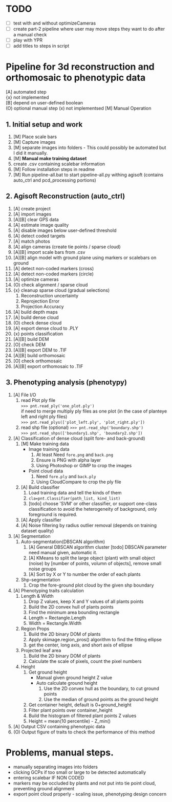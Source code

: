 # TODO

* [ ] test with and without optimizeCameras
* [ ] create part-2 pipeline where user may move steps they want to do after a manual check
* [ ] play with YPR
* [ ] add titles to steps in script

# Pipeline for 3d reconstruction and orthomosaic to phenotypic data

[A] automated step  
{x} not implemented  
[B] depend on user-defined boolean  
(O) optional manual step
(x) not implementsed
[M] Manual Operation

## 1. Initial setup and work
1. [M] Place scale bars
1. [M] Capture images
1. [M] separate images into folders - This could possibly be automated but I did it manually.
1. [M] **Manual make training dataset**
1. create .csv containing scalebar information
1. [M] Follow installation steps in readme
1. [M] Run pipeline-all.bat to start pipeline-all.py withing agisoft (contains auto_ctrl and pcd_processing portions)

## 2. Agisoft Reconstruction (auto_ctrl)
1. [A] create project
2. [A] import images
3. [A][B] clear GPS data
4. [A] estimate image quality
5. [A] disable images below user-defined threshold
6. [A] detect coded targets
7. [A] match photos
8. [A] align cameras (create tie points / sparse cloud)
9. [A][B] import scale bars from .csv
10. [A][B] align model with ground plane using markers or scalebars on ground
11. [A] detect non-coded markers (cross)
12. [A] detect non-coded markers (circle)
13. [A] optimize cameras
14. (O) check alignment / sparse cloud
15. {x} cleanup sparse cloud (gradual selections)  
    1. Reconstruction uncertainty
    2. Reprojection Error
    3. Projection Accuracy  
16. [A] build depth maps
17. [A] build dense cloud
18. (O) check dense cloud
19. [A] export dense cloud to .PLY
20. {x} points classification
21. [A][B] build DEM
22. [O] check DEM
23. [A][B] export DEM to .TIF
24. [A][B] build orthomosaic
25. [O] check orthomosaic
26. [A][B] export orthomosaic to .TIF   

## 3. Phenotyping analysis (phenotypy)
1. [A] File I/O
    1. read Plot ply file   
       `>>> pnt.read_ply('one_plot.ply')`  
       if need to merge multiply ply files as one plot (in the case of planteye left and right ply files)  
       `>>> pnt.read_plys(['plot_left.ply', 'plot_right.ply'])`
    1. read shp file (optional)
       `>>> pnt.read_shp('boundary.shp')`  
       `>>> pnt.read_shps(['boundary1.shp', 'boundary2.shp'])`  
1. [A] Classification of dense cloud (split fore- and back-ground)
    1. [M] Make training data
       * Image training data
          1. At least Need `fore.png` and `back.png`
          2. Ensure is PNG with alpha layer
          3. Using Photoshop or GIMP to crop the images
       * Point cloud data
          1. Need `fore.ply` and `back.ply`
          2. Using CloudCompare to crop the ply file
    1. [A] Build classifier
       1. Load training data and tell the kinds of them
       2. `cla=pnt.Classifier(path_list, kind_list)`
       3. [todo] choose 'SVM' or other classifier, or support one-class classification to avoid the heterogeneity of background, only foreground is required.
    2. [A] Apply classifier
    3. [A] Noise filtering by radius outlier removal (depends on training dataset quality)
1. [A] Segmentation
    1. Auto-segmentation(DBSCAN algorithm)
        1. [A] General DBSCAN algorithm cluster
           [todo] DBSCAN parameter need manual given, automatic it.
        2. [A] KMeans to split the large object (plant) with small object (noise) by [number of points, volumn of objects],  remove small noise groups
        3. [A] Sort by X or Y to number the order of each plants
    2. Shp-segmentation
        1. Crop the fore-ground plot cloud by the given shp boundary
1. [A] Phenotyping traits calculation
    1. Length & Width
        1. Drop Z values, keep X and Y values of all plants points
        1. Build the 2D convex hull of plants points
        1. Find the minimum area bounding rectangle
        1. Length = Rectangle.Length
        1. Width = Rectangle.Width
    1. Region Props
        1. Build the 2D binary DOM of plants
        1. Apply skimage.region_pros() algorithm to find the fitting ellipse
        2. get the center, long axis, and short axis of ellipse
    1. Projected leaf area
        1. Build the 2D binary DOM of plants
        1. Calculate the scale of pixels, count the pixel numbers
    1. Height
        1. Get ground height
           * Manual given ground height Z value 
           * Auto calculate ground height
               1. Use the 2D convex hull as the boundary, to cut ground points
               2. Use the median of ground points as the ground height
        1. Get container height, default is 0+ground_height
        1. Filter plant points over container_height
        1. Build the histogram of filtered plant points Z values
        1. Height = mean(10 percentile) - Z_min()
1. [A] Output CSV containing phenotypic data
1. (O) Output figure of traits to check the performance of this method

# Problems, manual steps.
- manually separating images into folders
- clicking GCPs if too small or large to be detected automatically
- entering scalebar IF NON CODED
- markers may be occluded by plants and not put into tie point cloud, preventing ground alignment
- export point cloud properly - scaling issue, phenotyping design concern